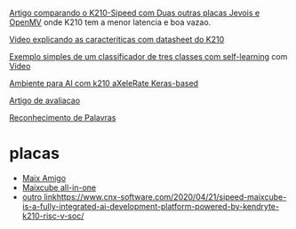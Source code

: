 [Artigo comparando o K210-Sipeed com Duas outras placas Jevois e OpenMV](https://arxiv.org/pdf/2003.10167.pdf) onde K210 
tem a menor latencia e boa vazao.

[Video explicando as caracteriticas com datasheet do K210](https://www.youtube.com/watch?v=GX6euKNH2iE&feature=youtu.be)

[Exemplo simples de um classificador de tres classes com self-learning](https://github.com/sipeed/MaixPy_scripts/blob/master/machine_vision/doc/self_learning_classifier.md)  com [Video](https://www.youtube.com/watch?v=aLW1YQrT-2A)

[Ambiente para AI com k210 aXeleRate Keras-based](https://www.youtube.com/watch?v=8lp_45duWmM)


[Artigo de avaliacao](https://work.delaat.net/rp/2019-2020/p49/report.pdf)


[Reconhecimento de Palavras](https://github.com/sipeed/MaixPy_scripts/blob/master/multimedia/speech_recognizer/speech_recognizer.py)

# placas

* [Maix Amigo](https://www.cnx-software.com/2020/08/24/sipeed-maix-amigo-portable-64-bit-risc-v-ai-development-kit-display-cameras/)
* [Maixcube all-in-one](https://www.seeedstudio.com/Sipeed-Maix-Cube-p-4553.html)   
* [outro link](https://www.cnx-software.com/2020/04/21/sipeed-maixcube-is-a-fully-integrated-ai-development-platform-powered-by-kendryte-k210-risc-v-soc/)https://www.cnx-software.com/2020/04/21/sipeed-maixcube-is-a-fully-integrated-ai-development-platform-powered-by-kendryte-k210-risc-v-soc/

